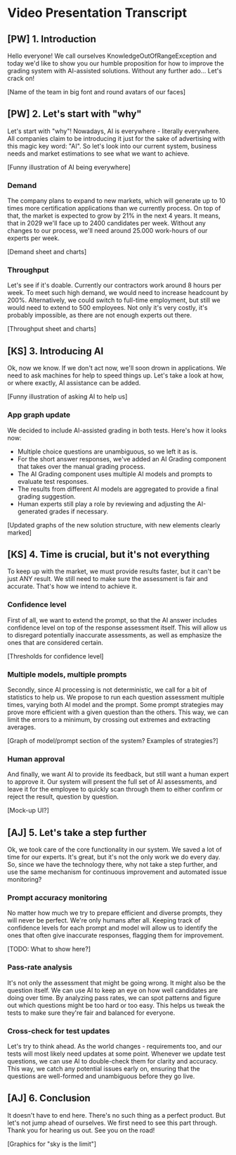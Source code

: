 # Video Presentation Transcript

## [PW] 1. Introduction

Hello everyone!
We call ourselves KnowledgeOutOfRangeException and today we'd like to show you our humble proposition for how to improve the grading system with AI-assisted solutions. Without any further ado... Let's crack on!

[Name of the team in big font and round avatars of our faces]

## [PW] 2. Let's start with "why"

Let's start with "why"! Nowadays, AI is everywhere - literally everywhere. All companies claim to be introducing it just for the sake of advertising with this magic key word: "AI". So let's look into our current system, business needs and market estimations to see what we want to achieve. 

[Funny illustration of AI being everywhere]

### Demand
The company plans to expand to new markets, which will generate up to 10 times more certification applications than we currently process. On top of that, the market is expected to grow by 21% in the next 4 years. It means, that in 2029 we'll face up to 2400 candidates per week. Without any changes to our process, we'll need around 25.000 work-hours of our experts per week.

[Demand sheet and charts]

### Throughput
Let's see if it's doable. Currently our contractors work around 8 hours per week. To meet such high demand, we would need to increase headcount by 200%. Alternatively, we could switch to full-time employment, but still we would need to extend to 500 employees. Not only it's very costly, it's probably impossible, as there are not enough experts out there.

[Throughput sheet and charts]

## [KS] 3. Introducing AI

Ok, now we know. If we don't act now, we'll soon drown in applications. We need to ask machines for help to speed things up. Let's take a look at how, or where exactly, AI assistance can be added.

[Funny illustration of asking AI to help us]

### App graph update
We decided to include AI-assisted grading in both tests. Here's how it looks now:
- Multiple choice questions are unambiguous, so we left it as is. 
- For the short answer responses, we've added an AI Grading component that takes over the manual grading process.
- The AI Grading component uses multiple AI models and prompts to evaluate test responses.
- The results from different AI models are aggregated to provide a final grading suggestion.
- Human experts still play a role by reviewing and adjusting the AI-generated grades if necessary.

[Updated graphs of the new solution structure, with new elements clearly marked]

## [KS] 4. Time is crucial, but it's not everything

To keep up with the market, we must provide results faster, but it can't be just ANY result. We still need to make sure the assessment is fair and accurate. That's how we intend to achieve it.

### Confidence level
First of all, we want to extend the prompt, so that the AI answer includes confidence level on top of the response assessment itself. This will allow us to disregard potentially inaccurate assessments, as well as emphasize the ones that are considered certain. 

[Thresholds for confidence level] 

### Multiple models, multiple prompts
Secondly, since AI processing is not deterministic, we call for a bit of statistics to help us. We propose to run each question assessment multiple times, varying both AI model and the prompt. Some prompt strategies may prove more efficient with a given question than the others. This way, we can limit the errors to a minimum, by crossing out extremes and extracting averages.

[Graph of model/prompt section of the system? Examples of strategies?]

### Human approval
And finally, we want AI to provide its feedback, but still want a human expert to approve it. Our system will present the full set of AI assessments, and leave it for the employee to quickly scan through them to either confirm or reject the result, question by question. 

[Mock-up UI?]

## [AJ] 5. Let's take a step further

Ok, we took care of the core functionality in our system. We saved a lot of time for our experts. It's great, but it's not the only work we do every day. So, since we have the technology there, why not take a step further, and use the same mechanism for continuous improvement and automated issue monitoring?

### Prompt accuracy monitoring
No matter how much we try to prepare efficient and diverse prompts, they will never be perfect. We're only humans after all. Keeping track of confidence levels for each prompt and model will allow us to identify the ones that often give inaccurate responses, flagging them for improvement.

[TODO: What to show here?]

### Pass-rate analysis
It's not only the assessment that might be going wrong. It might also be the question itself. We can use AI to keep an eye on how well candidates are doing over time. By analyzing pass rates, we can spot patterns and figure out which questions might be too hard or too easy. This helps us tweak the tests to make sure they're fair and balanced for everyone.

### Cross-check for test updates
Let's try to think ahead. As the world changes - requirements too, and our tests will most likely need updates at some point. Whenever we update test questions, we can use AI to double-check them for clarity and accuracy. This way, we catch any potential issues early on, ensuring that the questions are well-formed and unambiguous before they go live.

## [AJ] 6. Conclusion
It doesn't have to end here. There's no such thing as a perfect product. But let's not jump ahead of ourselves. We first need to see this part through.
Thank you for hearing us out. See you on the road!

[Graphics for "sky is the limit"]